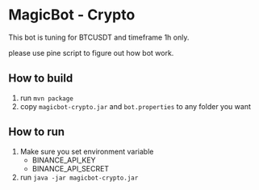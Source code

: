 # MagicBot - Crypto

This bot is tuning for BTCUSDT and timeframe 1h only.

please use pine script to figure out how bot work.

## How to build

1. run `mvn package`
2. copy `magicbot-crypto.jar` and `bot.properties` to any folder you want

## How to run

1. Make sure you set environment variable
    - BINANCE_API_KEY
    - BINANCE_API_SECRET
2. run `java -jar magicbot-crypto.jar`

